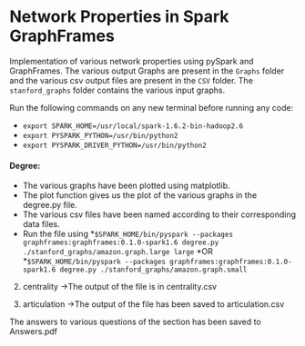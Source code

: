 # Network Properties in Spark GraphFrames
Implementation of various network properties using pySpark and GraphFrames. The various output Graphs are present in the `Graphs` folder and the various csv output files are present in the `CSV` folder. The `stanford_graphs` folder contains the various input graphs.

Run the following commands on any new terminal before running any code:
* `export SPARK_HOME=/usr/local/spark-1.6.2-bin-hadoop2.6`
* `export PYSPARK_PYTHON=/usr/bin/python2`
* `export PYSPARK_DRIVER_PYTHON=/usr/bin/python2`

#### Degree: ####  
* The various graphs have been plotted using matplotlib. 
* The plot function gives us the plot of the various graphs in the degree.py file.
* The various csv files have been named according to their corresponding data files.
* Run the file using 
  *`$SPARK_HOME/bin/pyspark --packages graphframes:graphframes:0.1.0-spark1.6 degree.py ./stanford_graphs/amazon.graph.large large`
  *OR
  *`$SPARK_HOME/bin/pyspark --packages graphframes:graphframes:0.1.0-spark1.6 degree.py ./stanford_graphs/amazon.graph.small`

2. centrality
->The output of the file is in centrality.csv

3. articulation
->The output of the file has been saved to articulation.csv

The answers to various questions of the section has been saved to Answers.pdf
